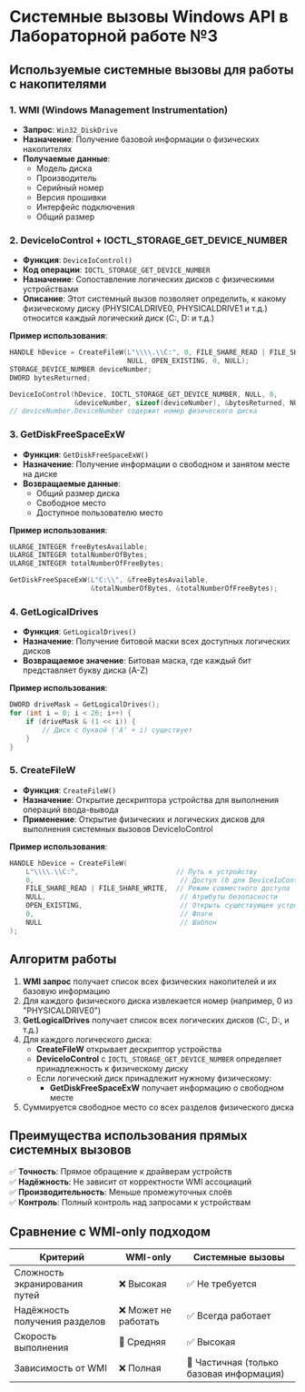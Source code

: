# Системные вызовы Windows API в Лабораторной работе №3

## Используемые системные вызовы для работы с накопителями

### 1. **WMI (Windows Management Instrumentation)**
- **Запрос**: `Win32_DiskDrive`
- **Назначение**: Получение базовой информации о физических накопителях
- **Получаемые данные**:
  - Модель диска
  - Производитель
  - Серийный номер
  - Версия прошивки
  - Интерфейс подключения
  - Общий размер

### 2. **DeviceIoControl + IOCTL_STORAGE_GET_DEVICE_NUMBER**
- **Функция**: `DeviceIoControl()`
- **Код операции**: `IOCTL_STORAGE_GET_DEVICE_NUMBER`
- **Назначение**: Сопоставление логических дисков с физическими устройствами
- **Описание**: Этот системный вызов позволяет определить, к какому физическому диску (PHYSICALDRIVE0, PHYSICALDRIVE1 и т.д.) относится каждый логический диск (C:, D: и т.д.)

**Пример использования**:
```cpp
HANDLE hDevice = CreateFileW(L"\\\\.\\C:", 0, FILE_SHARE_READ | FILE_SHARE_WRITE, 
                             NULL, OPEN_EXISTING, 0, NULL);
STORAGE_DEVICE_NUMBER deviceNumber;
DWORD bytesReturned;

DeviceIoControl(hDevice, IOCTL_STORAGE_GET_DEVICE_NUMBER, NULL, 0,
                &deviceNumber, sizeof(deviceNumber), &bytesReturned, NULL);
// deviceNumber.DeviceNumber содержит номер физического диска
```

### 3. **GetDiskFreeSpaceExW**
- **Функция**: `GetDiskFreeSpaceExW()`
- **Назначение**: Получение информации о свободном и занятом месте на диске
- **Возвращаемые данные**:
  - Общий размер диска
  - Свободное место
  - Доступное пользователю место

**Пример использования**:
```cpp
ULARGE_INTEGER freeBytesAvailable;
ULARGE_INTEGER totalNumberOfBytes;
ULARGE_INTEGER totalNumberOfFreeBytes;

GetDiskFreeSpaceExW(L"C:\\", &freeBytesAvailable, 
                    &totalNumberOfBytes, &totalNumberOfFreeBytes);
```

### 4. **GetLogicalDrives**
- **Функция**: `GetLogicalDrives()`
- **Назначение**: Получение битовой маски всех доступных логических дисков
- **Возвращаемое значение**: Битовая маска, где каждый бит представляет букву диска (A-Z)

**Пример использования**:
```cpp
DWORD driveMask = GetLogicalDrives();
for (int i = 0; i < 26; i++) {
    if (driveMask & (1 << i)) {
        // Диск с буквой ('A' + i) существует
    }
}
```

### 5. **CreateFileW**
- **Функция**: `CreateFileW()`
- **Назначение**: Открытие дескриптора устройства для выполнения операций ввода-вывода
- **Применение**: Открытие физических и логических дисков для выполнения системных вызовов DeviceIoControl

**Пример использования**:
```cpp
HANDLE hDevice = CreateFileW(
    L"\\\\.\\C:",                        // Путь к устройству
    0,                                    // Доступ (0 для DeviceIoControl)
    FILE_SHARE_READ | FILE_SHARE_WRITE,  // Режим совместного доступа
    NULL,                                 // Атрибуты безопасности
    OPEN_EXISTING,                        // Открыть существующее устройство
    0,                                    // Флаги
    NULL                                  // Шаблон
);
```

## Алгоритм работы

1. **WMI запрос** получает список всех физических накопителей и их базовую информацию
2. Для каждого физического диска извлекается номер (например, 0 из "PHYSICALDRIVE0")
3. **GetLogicalDrives** получает список всех логических дисков (C:, D:, и т.д.)
4. Для каждого логического диска:
   - **CreateFileW** открывает дескриптор устройства
   - **DeviceIoControl** с `IOCTL_STORAGE_GET_DEVICE_NUMBER` определяет принадлежность к физическому диску
   - Если логический диск принадлежит нужному физическому:
     - **GetDiskFreeSpaceExW** получает информацию о свободном месте
5. Суммируется свободное место со всех разделов физического диска

## Преимущества использования прямых системных вызовов

✅ **Точность**: Прямое обращение к драйверам устройств  
✅ **Надёжность**: Не зависит от корректности WMI ассоциаций  
✅ **Производительность**: Меньше промежуточных слоёв  
✅ **Контроль**: Полный контроль над запросами к устройствам  

## Сравнение с WMI-only подходом

| Критерий | WMI-only | Системные вызовы |
|----------|----------|------------------|
| Сложность экранирования путей | ❌ Высокая | ✅ Не требуется |
| Надёжность получения разделов | ❌ Может не работать | ✅ Всегда работает |
| Скорость выполнения | 🔶 Средняя | ✅ Высокая |
| Зависимость от WMI | ❌ Полная | 🔶 Частичная (только базовая информация) |


